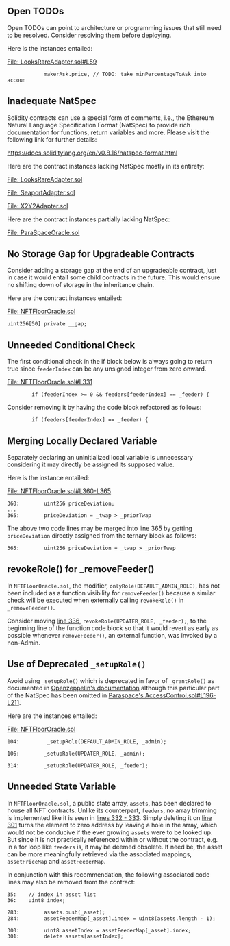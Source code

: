 ## Open TODOs
Open TODOs can point to architecture or programming issues that still need to be resolved. Consider resolving them before deploying.

Here is the instances entailed:

[File: LooksRareAdapter.sol#L59](https://github.com/code-423n4/2022-11-paraspace/blob/main/paraspace-core/contracts/misc/marketplaces/LooksRareAdapter.sol#L59)

```
            makerAsk.price, // TODO: take minPercentageToAsk into accoun
```
## Inadequate NatSpec
Solidity contracts can use a special form of comments, i.e., the Ethereum Natural Language Specification Format (NatSpec) to provide rich documentation for functions, return variables and more. Please visit the following link for further details:

https://docs.soliditylang.org/en/v0.8.16/natspec-format.html

Here are the contract instances lacking NatSpec mostly in its entirety:

[File: LooksRareAdapter.sol](https://github.com/code-423n4/2022-11-paraspace/blob/main/paraspace-core/contracts/misc/marketplaces/LooksRareAdapter.sol)

[File: SeaportAdapter.sol](https://github.com/code-423n4/2022-11-paraspace/blob/main/paraspace-core/contracts/misc/marketplaces/SeaportAdapter.sol)

[File: X2Y2Adapter.sol](https://github.com/code-423n4/2022-11-paraspace/blob/main/paraspace-core/contracts/misc/marketplaces/X2Y2Adapter.sol)

Here are the contract instances partially lacking NatSpec:

[File: ParaSpaceOracle.sol](https://github.com/code-423n4/2022-11-paraspace/blob/main/paraspace-core/contracts/misc/ParaSpaceOracle.sol)

## No Storage Gap for Upgradeable Contracts
Consider adding a storage gap at the end of an upgradeable contract, just in case it would entail some child contracts in the future. This would ensure no shifting down of storage in the inheritance chain. 

Here are the contract instances entailed:

[File: NFTFloorOracle.sol](https://github.com/code-423n4/2022-11-paraspace/blob/main/paraspace-core/contracts/misc/NFTFloorOracle.sol)

```
uint256[50] private __gap;
```
## Unneeded Conditional Check
The first conditional check in the if block below is always going to return true since `feederIndex` can be any unsigned integer from zero onward.

[File: NFTFloorOracle.sol#L331](https://github.com/code-423n4/2022-11-paraspace/blob/main/paraspace-core/contracts/misc/NFTFloorOracle.sol#L331)

```
        if (feederIndex >= 0 && feeders[feederIndex] == _feeder) {
```
Consider removing it by having the code block refactored as follows:

```
        if (feeders[feederIndex] == _feeder) {
```
## Merging Locally Declared Variable
Separately declaring an uninitialized local variable is unnecessary considering it may directly be assigned its supposed value.

Here is the instance entailed:

[File: NFTFloorOracle.sol#L360-L365](https://github.com/code-423n4/2022-11-paraspace/blob/main/paraspace-core/contracts/misc/NFTFloorOracle.sol#L360-L365)

```
360:        uint256 priceDeviation;
...
365:        priceDeviation = _twap > _priorTwap
```
The above two code lines may be merged into line 365 by getting `priceDeviation` directly assigned from the ternary block as follows:

```
365:        uint256 priceDeviation = _twap > _priorTwap
```
## revokeRole() for _removeFeeder()
In `NFTFloorOracle.sol`, the modifier, `onlyRole(DEFAULT_ADMIN_ROLE)`, has not been included as a function visibility for `removeFeeder()` because a similar check will be executed when externally calling `revokeRole()` in `_removeFeeder()`.

Consider moving [line 336](https://github.com/code-423n4/2022-11-paraspace/blob/main/paraspace-core/contracts/misc/NFTFloorOracle.sol#L336), `revokeRole(UPDATER_ROLE, _feeder);`, to the beginning line of the function code block so that it would revert as early as possible whenever `removeFeeder()`, an external function, was invoked by a non-Admin.

## Use of Deprecated `_setupRole()`
Avoid using `_setupRole()` which is deprecated in favor of `_grantRole()` as documented in [Openzeppelin's documentation](https://github.com/OpenZeppelin/openzeppelin-contracts/blob/master/contracts/access/AccessControl.sol#L203) although this particular part of the NatSpec has been omitted in [Paraspace's AccessControl.sol#L196-L211](https://github.com/code-423n4/2022-11-paraspace/blob/main/paraspace-core/contracts/dependencies/openzeppelin/contracts/AccessControl.sol#L196-L211).

Here are the instances entailed:

[File: NFTFloorOracle.sol](https://github.com/code-423n4/2022-11-paraspace/blob/main/paraspace-core/contracts/misc/NFTFloorOracle.sol)

```
104:         _setupRole(DEFAULT_ADMIN_ROLE, _admin);

106:        _setupRole(UPDATER_ROLE, _admin);

314:        _setupRole(UPDATER_ROLE, _feeder);
```
## Unneeded State Variable
In `NFTFloorOracle.sol`, a public state array, `assets`, has been declared to house all NFT contracts. Unlike its counterpart, `feeders`, no array trimming is implemented like it is seen in [lines 332 - 333](https://github.com/code-423n4/2022-11-paraspace/blob/main/paraspace-core/contracts/misc/NFTFloorOracle.sol#L332-L333). Simply deleting it on [line 301](https://github.com/code-423n4/2022-11-paraspace/blob/main/paraspace-core/contracts/misc/NFTFloorOracle.sol#L301) turns the element to zero address by leaving a hole in the array, which would not be conducive if the ever growing `assets` were to be looked up. But since it is not practically referenced within or without the contract, e.g. in a for loop like `feeders` is, it may be deemed obsolete. If need be, the asset can be more meaningfully retrieved via the associated mappings, `assetPriceMap` and `assetFeederMap`.

In conjunction with this recommendation, the following associated code lines may also be removed from the contract:

```
35:    // index in asset list
36:    uint8 index;

283:        assets.push(_asset);
284:        assetFeederMap[_asset].index = uint8(assets.length - 1);

300:        uint8 assetIndex = assetFeederMap[_asset].index;
301:        delete assets[assetIndex];
```
